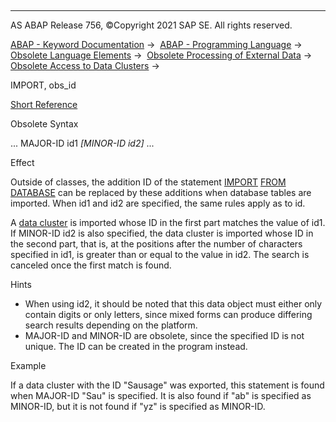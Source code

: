   

* * *

AS ABAP Release 756, ©Copyright 2021 SAP SE. All rights reserved.

[ABAP - Keyword Documentation](https://help.sap.com/doc/abapdocu_756_index_htm/7.56/en-US/abenabap.htm) →  [ABAP - Programming Language](https://help.sap.com/doc/abapdocu_756_index_htm/7.56/en-US/abenabap_reference.htm) →  [Obsolete Language Elements](https://help.sap.com/doc/abapdocu_756_index_htm/7.56/en-US/abenabap_obsolete.htm) →  [Obsolete Processing of External Data](https://help.sap.com/doc/abapdocu_756_index_htm/7.56/en-US/abendata_storage_obsolete.htm) →  [Obsolete Access to Data Clusters](https://help.sap.com/doc/abapdocu_756_index_htm/7.56/en-US/abendata_cluster_obsolete.htm) → 

IMPORT, obs\_id

[Short Reference](https://help.sap.com/doc/abapdocu_756_index_htm/7.56/en-US/abapimport_shortref.htm)

Obsolete Syntax

... MAJOR-ID id1 *\[*MINOR-ID id2*\]* ...

Effect

Outside of classes, the addition ID of the statement [IMPORT](https://help.sap.com/doc/abapdocu_756_index_htm/7.56/en-US/abapimport_data_cluster.htm) [FROM DATABASE](https://help.sap.com/doc/abapdocu_756_index_htm/7.56/en-US/abapimport_medium.htm) can be replaced by these additions when database tables are imported. When id1 and id2 are specified, the same rules apply as to id.

A [data cluster](https://help.sap.com/doc/abapdocu_756_index_htm/7.56/en-US/abendata_cluster_glosry.htm "Glossary Entry") is imported whose ID in the first part matches the value of id1. If MINOR-ID id2 is also specified, the data cluster is imported whose ID in the second part, that is, at the positions after the number of characters specified in id1, is greater than or equal to the value in id2. The search is canceled once the first match is found.

Hints

-   When using id2, it should be noted that this data object must either only contain digits or only letters, since mixed forms can produce differing search results depending on the platform.
-   MAJOR-ID and MINOR-ID are obsolete, since the specified ID is not unique. The ID can be created in the program instead.

Example

If a data cluster with the ID "Sausage" was exported, this statement is found when MAJOR-ID "Sau" is specified. It is also found if "ab" is specified as MINOR-ID, but it is not found if "yz" is specified as MINOR-ID.